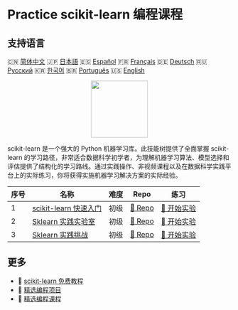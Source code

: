 # Practice scikit-learn 编程课程

## 支持语言

🇨🇳 [简体中文](README_zh.md) 🇯🇵 [日本語](README_ja.md) 🇪🇸 [Español](README_es.md) 🇫🇷 [Français](README_fr.md) 🇩🇪 [Deutsch](README_de.md) 🇷🇺 [Русский](README_ru.md) 🇰🇷 [한국어](README_ko.md) 🇧🇷 [Português](README_pt.md) 🇺🇸 [English](README.md) 

<div align="center">
<img width="128px" src="https://file.labex.io/path/N7q3t9dfWfEY.png">
</div>

scikit-learn 是一个强大的 Python 机器学习库。此技能树提供了全面掌握 scikit-learn 的学习路径，非常适合数据科学初学者，为理解机器学习算法、模型选择和评估提供了结构化的学习路线。通过实践操作、非视频课程以及在数据科学实践平台上的实际练习，你将获得实施机器学习解决方案的实际经验。

|   序号 | 名称                                                                               | 难度   | Repo                                                                   | 练习                                                                     |
|--------|------------------------------------------------------------------------------------|--------|------------------------------------------------------------------------|--------------------------------------------------------------------------|
|      1 | [scikit-learn 快速入门](https://labex.io/zh/courses/quick-start-with-scikit-learn) | 初级   | [🔗 Repo](https://github.com/labex-labs/quick-start-with-scikit-learn) | [🚀 开始实验](https://labex.io/zh/courses/quick-start-with-scikit-learn) |
|      2 | [Sklearn 实践实验室](https://labex.io/zh/courses/sklearn-practice-labs)            | 初级   | [🔗 Repo](https://github.com/labex-labs/sklearn-practice-labs)         | [🚀 开始实验](https://labex.io/zh/courses/sklearn-practice-labs)         |
|      3 | [Sklearn 实践挑战](https://labex.io/zh/courses/sklearn-practice-challenges)        | 初级   | [🔗 Repo](https://github.com/labex-labs/sklearn-practice-challenges)   | [🚀 开始实验](https://labex.io/zh/courses/sklearn-practice-challenges)   |

## 更多

- 🔗 [scikit-learn 免费教程](https://github.com/labex-labs/sklearn-free-tutorials)
- 🔗 [精选编程项目](https://github.com/labex-labs/awesome-programming-projects)
- 🔗 [精选编程课程](https://github.com/labex-labs/awesome-programming-courses)

